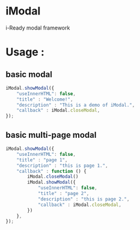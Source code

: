 # iModal
i-Ready modal framework

# Usage :
## basic modal
```js
iModal.showModal({
    "useInnerHTML": false,
    "title" : "Welcome!",
    "description" : "This is a demo of iModal.",
    "callback" : iModal.closeModal,
});
```

## basic multi-page modal
```js
iModal.showModal({
    "useInnerHTML": false,
    "title" : "page 1",
    "description" : "this is page 1.",
    "callback" : function () {
        iModal.closeModal()
        iModal.showModal({
            "useInnerHTML": false,
            "title" : "page 2",
            "description" : "this is page 2.",
            "callback" : iModal.closeModal,
        })
    },
});
```
